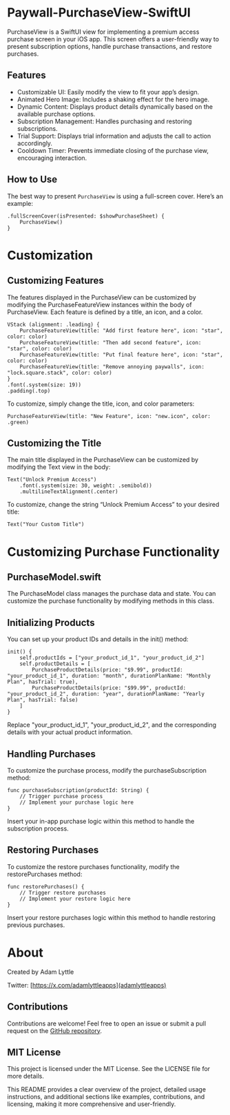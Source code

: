 # Paywall-PurchaseView-SwiftUI

PurchaseView is a SwiftUI view for implementing a premium access purchase screen in your iOS app. This screen offers a user-friendly way to present subscription options, handle purchase transactions, and restore purchases.

## Features

* Customizable UI: Easily modify the view to fit your app’s design.
* Animated Hero Image: Includes a shaking effect for the hero image.
* Dynamic Content: Displays product details dynamically based on the available purchase options.
* Subscription Management: Handles purchasing and restoring subscriptions.
* Trial Support: Displays trial information and adjusts the call to action accordingly.
* Cooldown Timer: Prevents immediate closing of the purchase view, encouraging interaction.

## How to Use

The best way to present `PurchaseView` is using a full-screen cover. Here’s an example:

```
.fullScreenCover(isPresented: $showPurchaseSheet) {
    PurchaseView()
}
```

# Customization

## Customizing Features

The features displayed in the PurchaseView can be customized by modifying the PurchaseFeatureView instances within the body of PurchaseView. Each feature is defined by a title, an icon, and a color.

```
VStack (alignment: .leading) {
    PurchaseFeatureView(title: "Add first feature here", icon: "star", color: color)
    PurchaseFeatureView(title: "Then add second feature", icon: "star", color: color)
    PurchaseFeatureView(title: "Put final feature here", icon: "star", color: color)
    PurchaseFeatureView(title: "Remove annoying paywalls", icon: "lock.square.stack", color: color)
}
.font(.system(size: 19))
.padding(.top)
```

To customize, simply change the title, icon, and color parameters:

```
PurchaseFeatureView(title: "New Feature", icon: "new.icon", color: .green)
```

## Customizing the Title

The main title displayed in the PurchaseView can be customized by modifying the Text view in the body:

```
Text("Unlock Premium Access")
    .font(.system(size: 30, weight: .semibold))
    .multilineTextAlignment(.center)
```

To customize, change the string “Unlock Premium Access” to your desired title:

```
Text("Your Custom Title")
```

# Customizing Purchase Functionality

## PurchaseModel.swift

The PurchaseModel class manages the purchase data and state. You can customize the purchase functionality by modifying methods in this class.

## Initializing Products

You can set up your product IDs and details in the init() method:

```
init() {
    self.productIds = ["your_product_id_1", "your_product_id_2"]
    self.productDetails = [
        PurchaseProductDetails(price: "$9.99", productId: "your_product_id_1", duration: "month", durationPlanName: "Monthly Plan", hasTrial: true),
        PurchaseProductDetails(price: "$99.99", productId: "your_product_id_2", duration: "year", durationPlanName: "Yearly Plan", hasTrial: false)
    ]
}
```

Replace "your_product_id_1", "your_product_id_2", and the corresponding details with your actual product information.

## Handling Purchases

To customize the purchase process, modify the purchaseSubscription method:

```
func purchaseSubscription(productId: String) {
    // Trigger purchase process
    // Implement your purchase logic here
}
```

Insert your in-app purchase logic within this method to handle the subscription process.

## Restoring Purchases

To customize the restore purchases functionality, modify the restorePurchases method:

```
func restorePurchases() {
    // Trigger restore purchases
    // Implement your restore logic here
}
```

Insert your restore purchases logic within this method to handle restoring previous purchases.

# About

Created by Adam Lyttle

Twitter: [https://x.com/adamlyttleapps](adamlyttleapps)

## Contributions

Contributions are welcome! Feel free to open an issue or submit a pull request on the [GitHub repository](https://github.com/adamlyttleapps/Paywall-PurchaseView-SwiftUI).

## MIT License

This project is licensed under the MIT License. See the LICENSE file for more details.

This README provides a clear overview of the project, detailed usage instructions, and additional sections like examples, contributions, and licensing, making it more comprehensive and user-friendly.
